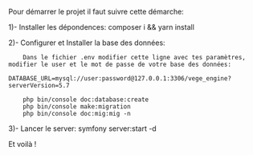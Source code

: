 Pour démarrer le projet il faut suivre cette démarche:


1)- Installer les dépondences: 
        composer i && yarn install

2)- Configurer et Installer la base des données:

        Dans le fichier .env modifier cette ligne avec tes paramètres, modifier le user et le mot de passe de votre base des données: 
                DATABASE_URL=mysql://user:password@127.0.0.1:3306/vege_engine?serverVersion=5.7
        
        php bin/console doc:database:create
        php bin/console make:migration
        php bin/console doc:mig:mig -n

3)- Lancer le server: symfony server:start -d

Et voilà !